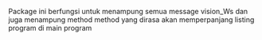 Package ini berfungsi untuk menampung semua message vision_Ws
dan juga menampung method method yang dirasa akan memperpanjang listing program di main program
